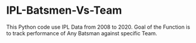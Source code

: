 # IPL-Batsmen-Vs-Team
This Python code use IPL Data from 2008 to 2020.
Goal of the Function is to track performance of Any Batsman against specific Team.
